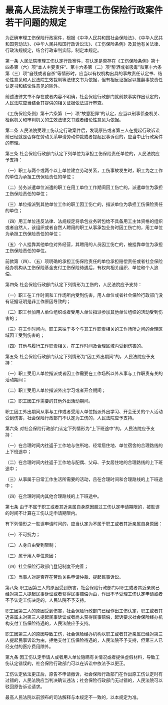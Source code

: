# 最高人民法院关于审理工伤保险行政案件若干问题的规定

<!-- INFO END -->

为正确审理工伤保险行政案件，根据《中华人民共和国社会保险法》、《中华人民共和国劳动法》、《中华人民共和国行政诉讼法》、《工伤保险条例》及其他有关法律、行政法规规定，结合行政审判实际，制定本规定。

第一条 人民法院审理工伤认定行政案件，在认定是否存在《工伤保险条例》第十四条第（六）项“本人主要责任”、第十六条第（二）项“醉酒或者吸毒”和第十六条第（三）项“自残或者自杀”等情形时，应当以有权机构出具的事故责任认定书、结论性意见和人民法院生效裁判等法律文书为依据，但有相反证据足以推翻事故责任认定书和结论性意见的除外。

前述法律文书不存在或者内容不明确，社会保险行政部门就前款事实作出认定的，人民法院应当结合其提供的相关证据依法进行审查。

《工伤保险条例》第十六条第（一）项“故意犯罪”的认定，应当以刑事侦查机关、检察机关和审判机关的生效法律文书或者结论性意见为依据。

第二条 人民法院受理工伤认定行政案件后，发现原告或者第三人在提起行政诉讼前已经就是否存在劳动关系申请劳动仲裁或者提起民事诉讼的，应当中止行政案件的审理。

第三条 社会保险行政部门认定下列单位为承担工伤保险责任单位的，人民法院应予支持：

（一）职工与两个或两个以上单位建立劳动关系，工伤事故发生时，职工为之工作的单位为承担工伤保险责任的单位；

（二）劳务派遣单位派遣的职工在用工单位工作期间因工伤亡的，派遣单位为承担工伤保险责任的单位；

（三）单位指派到其他单位工作的职工因工伤亡的，指派单位为承担工伤保险责任的单位；

（四）用工单位违反法律、法规规定将承包业务转包给不具备用工主体资格的组织或者自然人，该组织或者自然人聘用的职工从事承包业务时因工伤亡的，用工单位为承担工伤保险责任的单位；

（五）个人挂靠其他单位对外经营，其聘用的人员因工伤亡的，被挂靠单位为承担工伤保险责任的单位。

前款第（四）、（五）项明确的承担工伤保险责任的单位承担赔偿责任或者社会保险经办机构从工伤保险基金支付工伤保险待遇后，有权向相关组织、单位和个人追偿。

第四条 社会保险行政部门认定下列情形为工伤的，人民法院应予支持：

（一）职工在工作时间和工作场所内受到伤害，用人单位或者社会保险行政部门没有证据证明是非工作原因导致的；

（二）职工参加用人单位组织或者受用人单位指派参加其他单位组织的活动受到伤害的；

（三）在工作时间内，职工来往于多个与其工作职责相关的工作场所之间的合理区域因工受到伤害的；

（四）其他与履行工作职责相关，在工作时间及合理区域内受到伤害的。

第五条 社会保险行政部门认定下列情形为“因工外出期间”的，人民法院应予支持：

（一）职工受用人单位指派或者因工作需要在工作场所以外从事与工作职责有关的活动期间；

（二）职工受用人单位指派外出学习或者开会期间；

（三）职工因工作需要的其他外出活动期间。

职工因工外出期间从事与工作或者受用人单位指派外出学习、开会无关的个人活动受到伤害，社会保险行政部门不认定为工伤的，人民法院应予支持。

第六条 对社会保险行政部门认定下列情形为“上下班途中”的，人民法院应予支持：

（一）在合理时间内往返于工作地与住所地、经常居住地、单位宿舍的合理路线的上下班途中；

（二）在合理时间内往返于工作地与配偶、父母、子女居住地的合理路线的上下班途中；

（三）从事属于日常工作生活所需要的活动，且在合理时间和合理路线的上下班途中；

（四）在合理时间内其他合理路线的上下班途中。

第七条 由于不属于职工或者其近亲属自身原因超过工伤认定申请期限的，被耽误的时间不计算在工伤认定申请期限内。

有下列情形之一耽误申请时间的，应当认定为不属于职工或者其近亲属自身原因：

（一）不可抗力；

（二）人身自由受到限制；

（三）属于用人单位原因；

（四）社会保险行政部门登记制度不完善；

（五）当事人对是否存在劳动关系申请仲裁、提起民事诉讼。

第八条 职工因第三人的原因受到伤害，社会保险行政部门以职工或者其近亲属已经对第三人提起民事诉讼或者获得民事赔偿为由，作出不予受理工伤认定申请或者不予认定工伤决定的，人民法院不予支持。

职工因第三人的原因受到伤害，社会保险行政部门已经作出工伤认定，职工或者其近亲属未对第三人提起民事诉讼或者尚未获得民事赔偿，起诉要求社会保险经办机构支付工伤保险待遇的，人民法院应予支持。

职工因第三人的原因导致工伤，社会保险经办机构以职工或者其近亲属已经对第三人提起民事诉讼为由，拒绝支付工伤保险待遇的，人民法院不予支持，但第三人已经支付的医疗费用除外。

第九条 因工伤认定申请人或者用人单位隐瞒有关情况或者提供虚假材料，导致工伤认定错误的，社会保险行政部门可以在诉讼中依法予以更正。

工伤认定依法更正后，原告不申请撤诉，社会保险行政部门在作出原工伤认定时有过错的，人民法院应当判决确认违法；社会保险行政部门无过错的，人民法院可以驳回原告诉讼请求。

最高人民法院以前颁布的司法解释与本规定不一致的，以本规定为准。